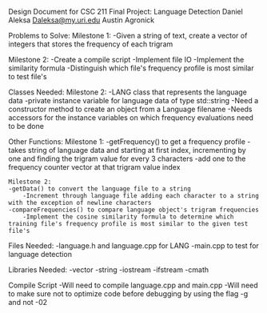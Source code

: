 Design Document for CSC 211 Final Project: Language Detection
Daniel Aleksa
Daleksa@my.uri.edu
Austin Agronick


Problems to Solve:
  Milestone 1:
    -Given a string of text, create a vector of integers that stores the frequency of each trigram

  Milestone 2:
    -Create a compile script
    -Implement file IO
    -Implement the similarity formula
    -Distinguish which file's frequency profile is most similar to test file's

Classes Needed:
  Milestone 2:
    -LANG class that represents the language data
        -private instance variable for language data of type std::string
        -Need a constructor method to create an object from a Language filename
        -Needs accessors for the instance variables on which frequency evaluations need to be done

Other Functions:
    Milestone 1:
    -getFrequency() to get a frequency profile
        -takes string of language data and starting at first index, incrementing by one and finding the trigram value for every 3 characters
        -add one to the frequency counter vector at that trigram value index


    Milestone 2:
    -getData() to convert the language file to a string
        -Increment through language file adding each character to a string with the exception of newline characters
    -compareFrequencies() to compare language object's trigram frequencies
        -Implement the cosine similarity formula to determine which training file's frequency profile is most similar to the given test file's

Files Needed:
    -language.h and language.cpp for LANG
    -main.cpp to test for language detection

Libraries Needed:
    -vector
    -string
    -iostream
    -ifstream
    -cmath

Compile Script
    -Will need to compile language.cpp and main.cpp
    -Will need to make sure not to optimize code before debugging by using the flag -g and not -02

